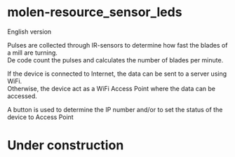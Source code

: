# molen-resource_sensor_leds

English version<br>

Pulses are collected through IR-sensors to determine how fast the blades of a mill are turning.<br>
De code count the pulses and calculates the number of blades per minute.

If the device is connected to Internet, the data can be sent to a server using WiFi.<br>
Otherwise, the device act as a WiFi Access Point where the data can be accessed.<br>

A button is used to determine the IP number and/or to set the status of the device to Access Point<br>

# Under construction
